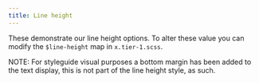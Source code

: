 ```yaml
---
title: Line height
---
```

These demonstrate our line height options. To alter these value you can modify the `$line-height` map in `x.tier-1.scss`.

NOTE: For styleguide visual purposes a bottom margin has been added to the text display, this is not part of the line height style, as such. 